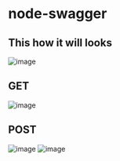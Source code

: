 # node-swagger

## This how it will looks
![image](https://user-images.githubusercontent.com/58978406/101051821-e6099700-35ab-11eb-822c-7ae468549d06.png)

## GET
![image](https://user-images.githubusercontent.com/58978406/101052000-20733400-35ac-11eb-85f7-eb2724a818c2.png)

## POST
![image](https://user-images.githubusercontent.com/58978406/101052161-4e587880-35ac-11eb-85e9-886169becef0.png)
![image](https://user-images.githubusercontent.com/58978406/101052212-5e705800-35ac-11eb-8269-50382e19e092.png)
